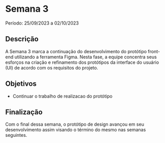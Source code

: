 # Semana 3

Período: 25/09/2023 a 02/10/2023

## Descrição

A Semana 3 marca a continuação do desenvolvimento do protótipo front-end utilizando a ferramenta Figma. Nesta fase, a equipe concentra seus esforços na criação e refinamento dos protótipos da interface do usuário (UI) de acordo com os requisitos do projeto.

## Objetivos

- Continuar o trabalho de realizacao do protótipo

## Finalização

Com o final dessa semana, o protótipo de design avançou em seu desenvolvimento assim visando o término do mesmo nas semanas seguintes.